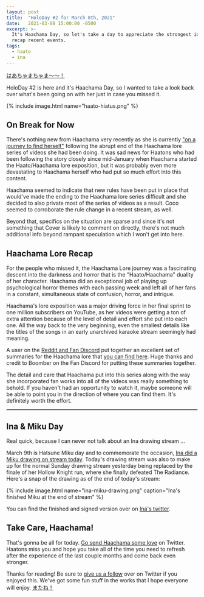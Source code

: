 ```yaml
---
layout: post
title:  "HoloDay #2 for March 8th, 2021"
date:   2021-03-08 15:00:00 -0500
excerpt: >-
  It's Haachama Day, so let's take a day to appreciate the strongest idol and
  recap recent events.
tags:
  - haato
  - ina
---
```


<abbr title="Haachamachama~~!">はあちゃまちゃま～～！</abbr>

HoloDay #2 is here and it's Haachama Day, so I wanted to take a look back over
what's been going on with her just in case you missed it.

{% include image.html name="haato-hiatus.png" %}

## On Break for Now

There's nothing new from Haachama very recently as she is currently
["on a journey to find herself"][HaatoTweet] following the abrupt end of the
Haachama lore series of videos she had been doing. It was sad news for Haatons
who had been following the story closely since mid-January when Haachama started
the Haato/Haachama lore exposition, but it was probably even more devastating to
Haachama herself who had put so much effort into this content.

Haachama seemed to indicate that new rules have been put in place that would've
made the ending to the Haachama lore series difficult and she decided to also
private most of the series of videos as a result. Coco seemed to corroborate the
rule change in a recent stream, as well.

Beyond that, specifics on the situation are sparse and since it's not something
that Cover is likely to comment on directly, there's not much additional info
beyond rampant speculation which I won't get into here.

## Haachama Lore Recap

For the people who missed it, the Haachama Lore journey was a fascinating
descent into the darkness and horror that is the "Haato/Haachama" duality of
her character. Haachama did an exceptional job of playing up psychological
horror themes with each passing week and left all of her fans in a constant,
simultaneous state of confusion, horror, and intrigue.

Haachama's lore exposition was a major driving force in her final sprint to
one million subscribers on YouTube, as her videos were getting a ton of extra
attention because of the level of detail and effort she put into each one. All
the way back to the very beginning, even the smallest details like the titles of
the songs in an early unarchived karaoke stream seemingly had meaning.

A user on the [Reddit and Fan Discord](/resources) put together an excellent
set of summaries for the Haachama lore that
[you can find here](//imgur.com/a/PaJb48k). Huge thanks and credit to Boomber on
the Fan Discord for putting these summaries together.

The detail and care that Haachama put into this series along with the way she
incorporated fan works into all of the videos was really something to behold.
If you haven't had an opportunity to watch it, maybe someone will be able to
point you in the direction of where you can find them. It's definitely worth
the effort.

<hr style="border: 1px solid darkgray">

## Ina & Miku Day

Real quick, because I can never not talk about an Ina drawing stream ...

March 9th is Hatsune Miku day and to commemorate the occasion,
[Ina did a Miku drawing on stream today][InaDrawing]. Today's drawing stream was
also to make up for the normal Sunday drawing stream yesterday being replaced by
the finale of her Hollow Knight run, where she finally defeated The Radiance.
Here's a snap of the drawing as of the end of today's stream:

{% include image.html name="ina-miku-drawing.png" caption="Ina's finished Miku at the end of stream" %}

You can find the finished and signed version over on
[Ina's twitter][InaMikuTweet].

## Take Care, Haachama!

That's gonna be all for today. [Go send Haachama some love][HaatoTwitter] on
Twitter. Haatons miss you and hope you take all of the time you need to refresh
after the experience of the last couple months and come back even stronger.

Thanks for reading! Be sure to [give us a follow][TWIHLTwitter] over on Twitter
if you enjoyed this. We've got some fun stuff in the works that I hope everyone
will enjoy. <abbr title="See you!">またね！</abbr>

[HaatoTweet]: <https://twitter.com/akaihaato/status/1367129817116667913>
[InaDrawing]: <https://www.youtube.com/watch?v=Hr8q3-bOYkI>
[HaatoTwitter]: <https://twitter.com/akaihaato/>
[InaMikuTweet]: <https://twitter.com/ninomaeinanis/status/1369062523861749763>
[TWIHLTwitter]: <https://twitter.com/WeekInHololive>